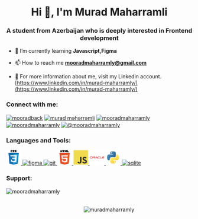 <h1 align="center">Hi 👋, I'm Murad Maharramli</h1>
<h3 align="center">A student from Azerbaijan who is deeply interested in Frontend development</h3>

- 🌱 I’m currently learning **Javascript,Figma**

- 📫 How to reach me **mooradmaharramly@gmail.com**

- 📄 For more information about me, visit my Linkedin account. [https://www.linkedin.com/in/murad-maharramly/](https://www.linkedin.com/in/murad-maharramly/)

<h3 align="left">Connect with me:</h3>
<p align="left">
<a href="https://twitter.com/mooradback" target="blank"><img align="center" src="https://raw.githubusercontent.com/rahuldkjain/github-profile-readme-generator/master/src/images/icons/Social/twitter.svg" alt="mooradback" height="30" width="40" /></a>
<a href="https://linkedin.com/in/murad məhərrəmli" target="blank"><img align="center" src="https://raw.githubusercontent.com/rahuldkjain/github-profile-readme-generator/master/src/images/icons/Social/linked-in-alt.svg" alt="murad məhərrəmli" height="30" width="40" /></a>
<a href="https://kaggle.com/mooradmaharramly" target="blank"><img align="center" src="https://raw.githubusercontent.com/rahuldkjain/github-profile-readme-generator/master/src/images/icons/Social/kaggle.svg" alt="mooradmaharramly" height="30" width="40" /></a>
<a href="https://instagram.com/mooradmaharramly" target="blank"><img align="center" src="https://raw.githubusercontent.com/rahuldkjain/github-profile-readme-generator/master/src/images/icons/Social/instagram.svg" alt="mooradmaharramly" height="30" width="40" /></a>
<a href="https://medium.com/@mooradmaharramly" target="blank"><img align="center" src="https://raw.githubusercontent.com/rahuldkjain/github-profile-readme-generator/master/src/images/icons/Social/medium.svg" alt="@mooradmaharramly" height="30" width="40" /></a>
</p>

<h3 align="left">Languages and Tools:</h3>
<p align="left"> <a href="https://www.w3schools.com/css/" target="_blank" rel="noreferrer"> <img src="https://raw.githubusercontent.com/devicons/devicon/master/icons/css3/css3-original-wordmark.svg" alt="css3" width="40" height="40"/> </a> <a href="https://www.figma.com/" target="_blank" rel="noreferrer"> <img src="https://www.vectorlogo.zone/logos/figma/figma-icon.svg" alt="figma" width="40" height="40"/> </a> <a href="https://git-scm.com/" target="_blank" rel="noreferrer"> <img src="https://www.vectorlogo.zone/logos/git-scm/git-scm-icon.svg" alt="git" width="40" height="40"/> </a> <a href="https://www.w3.org/html/" target="_blank" rel="noreferrer"> <img src="https://raw.githubusercontent.com/devicons/devicon/master/icons/html5/html5-original-wordmark.svg" alt="html5" width="40" height="40"/> </a> <a href="https://developer.mozilla.org/en-US/docs/Web/JavaScript" target="_blank" rel="noreferrer"> <img src="https://raw.githubusercontent.com/devicons/devicon/master/icons/javascript/javascript-original.svg" alt="javascript" width="40" height="40"/> </a> <a href="https://www.oracle.com/" target="_blank" rel="noreferrer"> <img src="https://raw.githubusercontent.com/devicons/devicon/master/icons/oracle/oracle-original.svg" alt="oracle" width="40" height="40"/> </a> <a href="https://www.python.org" target="_blank" rel="noreferrer"> <img src="https://raw.githubusercontent.com/devicons/devicon/master/icons/python/python-original.svg" alt="python" width="40" height="40"/> </a> <a href="https://www.sqlite.org/" target="_blank" rel="noreferrer"> <img src="https://www.vectorlogo.zone/logos/sqlite/sqlite-icon.svg" alt="sqlite" width="40" height="40"/> </a> </p>

<h3 align="left">Support:</h3>
<p><a href="https://www.buymeacoffee.com/mooradmaharramly"> <img align="left" src="https://cdn.buymeacoffee.com/buttons/v2/default-yellow.png" height="50" width="210" alt="mooradmaharramly" /></a></p><br><br>

<p><img align="center" src="https://github-readme-stats.vercel.app/api/top-langs?username=muradmaharramly&show_icons=true&locale=en&layout=compact" alt="muradmaharramly" /></p>
